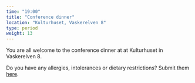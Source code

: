 ```yaml
---
time: "19:00"
title: "Conference dinner"
location: "Kulturhuset, Vaskerelven 8"
type: period
weight: 13
---
```


You are all welcome to the conference dinner at at Kulturhuset in Vaskerelven 8.

Do you have any allergies, intolerances or dietary restrictions? Submit them [here](https://forms.gle/4UFJiB5mcLJ2pPQG6). 